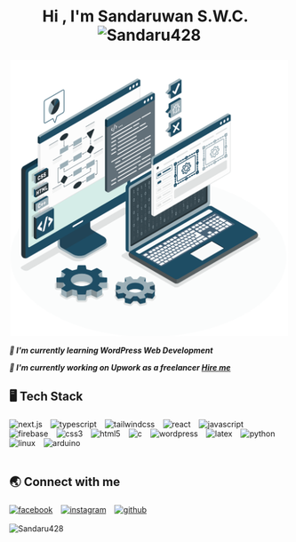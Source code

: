 <!--START_SECTION:TITLE-->
# <p align = center>Hi , I'm Sandaruwan S.W.C.&ensp;<img src="https://media.giphy.com/media/hvRJCLFzcasrR4ia7z/giphy.gif" alt= "Sandaru428" width="35"></p>
<!--END_SECTION:TITLE-->

<!--START_SECTION:SUBTITLE-->
<div align = center>
<img src="https://raw.githubusercontent.com/Sandaru428/Sandaru428/main/Web-Development-01.png" alt="sandaru428" style="max width: 100%;" width="500" />
<!--END_SECTION:SUBTITLE-->

<!--START_SECTION:WORK-->
***<p align = left>🌱 I'm currently learning WordPress Web Development</p>***
***<p align = left>🔭 I'm currently working on Upwork as a freelancer <a href="https://www.upwork.com/freelancers/~019bb45a3d043a1d8f">Hire me</a></p>***
<!--END_SECTION:WORK-->

<!--START_SECTION:SKILL-->
## <p align = left> 🖥️ 	Tech Stack </p>
<div align = left>
<img src="https://img.shields.io/badge/next.js-%23262526.svg?style=flat&logo=next.js&logoColor=white" alt=next.js /> &ensp;
<img src="https://img.shields.io/badge/typescript-%233178c6.svg?style=flat&logo=typescript&logoColor=white" alt=typescript /> &ensp;
<img src="https://img.shields.io/badge/tailwindcss-%233fb3e0.svg?style=flat&logo=tailwindcss&logoColor=white" alt=tailwindcss /> &ensp;
<img src="https://img.shields.io/badge/react-%2361dbfb.svg?style=flat&logo=react&logoColor=white" alt=react /> &ensp;
<img src="https://img.shields.io/badge/javascript-%23f1e05a.svg?style=flat&logo=javascript&logoColor=white" alt=javascript /> &ensp;
<img src="https://img.shields.io/badge/firebase-%23FFA000.svg?style=flat&logo=firebase&logoColor=white" alt=firebase /> &ensp;
<img src="https://img.shields.io/badge/css3-%23563d7c.svg?style=plastic&logo=css3&logoColor=white" alt=css3 /> &ensp;
<img src="https://img.shields.io/badge/html5-%23e34c26.svg?style=plastic&logo=html5&logoColor=white" alt=html5 /> &ensp;
<img src="https://img.shields.io/badge/c-%23555555.svg?style=plastic&logo=c&logoColor=white" alt=c /> &ensp;
<img src="https://img.shields.io/badge/wordpress-%233473d9.svg?style=flat&logo=wordpress&logoColor=white" alt=wordpress /> &ensp;
<img src="https://img.shields.io/badge/latex-%23333333.svg?style=plastic&logo=latex&logoColor=white" alt=latex /> &ensp;
<img src="https://img.shields.io/badge/python-%233572A5.svg?style=plastic&logo=python&logoColor=white" alt=python /> &ensp;
<img src="https://img.shields.io/badge/linux-%23ffcc33.svg?style=plastic&logo=linux&logoColor=white" alt=linux /> &ensp;
<img src="https://img.shields.io/badge/arduino-%2300979C.svg?style=plastic&logo=arduino&logoColor=white" alt=arduino /> &ensp;
</div>
<!--END_SECTION:SKILL--><br/>

<!--START_SECTION:SOCIAL-->
## <p align = left> 🌏 	Connect with me </p>
<div align = left>
<a href=https://www.facebook.com/profile.php?id=100040820630928&mibextid=ZbWKwL ><img src="https://img.shields.io/badge/facebook-Chamara Sandaruwan-%230165E1.svg?style=flat&logo=facebook&logoColor=white" 
                alt=facebook /></a> &ensp;
<a href=https://instagram.com/sandaruwan_428?igshid=ZDc4ODBmNjlmNQ== ><img src="https://img.shields.io/badge/instagram-sandaruwan1360-%23E1306C.svg?style=flat&logo=instagram&logoColor=white" 
                alt=instagram /></a> &ensp;
<a href=https://github.com/Sandaru428 ><img src="https://img.shields.io/badge/github-Sandaru428-%231c1e21.svg?style=flat&logo=github&logoColor=white" 
                alt=github /></a> &ensp;
</div>
<!--END_SECTION:SOCIAL--><br/>

<!--START_SECTION:PROFILE-VIEWS-->
<div align = "left">
    <img src = "https://komarev.com/ghpvc/?username=Sandaru428&color=blue&style=flat" alt = "Sandaru428"/> 
</div>
<!--END_SECTION:PROFILE-VIEWS--><br/>


<!-- Created with CreateME profile readme generator-->
